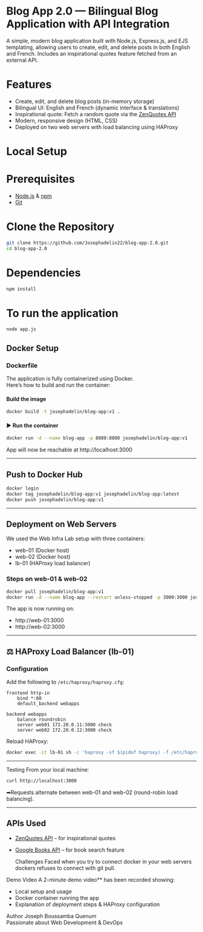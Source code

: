 #  Blog App 2.0 — Bilingual Blog Application with API Integration

A simple, modern blog application built with Node.js, Express.js, and EJS templating, allowing users to create, edit, and delete posts in both English and French. Includes an inspirational quotes feature fetched from an external API.

#  Features

- Create, edit, and delete blog posts (in-memory storage)
- Bilingual UI: English  and French  (dynamic interface & translations)
- Inspirational quote: Fetch a random quote via the [ZenQuotes API](https://zenquotes.io/)
- Modern, responsive design (HTML, CSS)
- Deployed on two web servers with load balancing using HAProxy



#  Local Setup

# Prerequisites

- [Node.js](https://nodejs.org/) & [npm](https://www.npmjs.com/)
- [Git](https://git-scm.com/)

# Clone the Repository

```bash
git clone https://github.com/Josephadelin22/blog-app-2.0.git
cd blog-app-2.0

```

# Dependencies

```bash
npm install

```
# To run the application

```bash
node app.js
```


##  Docker Setup

###  Dockerfile
The application is fully containerized using Docker.  
Here’s how to build and run the container:

####  Build the image
```bash
docker build -t josephadelin/blog-app:v1 .
```

#### ▶ Run the container
```bash
docker run -d --name blog-app -p 8080:8080 josephadelin/blog-app:v1
```

App will now be reachable at http://localhost:3000

---

## Push to Docker Hub
```bash
docker login
docker tag josephadelin/blog-app:v1 josephadelin/blog-app:latest
docker push josephadelin/blog-app:v1
```

---

##  Deployment on Web Servers

We used the Web Infra Lab setup with three containers:
- web-01 (Docker host)
- web-02 (Docker host)
- lb-01 (HAProxy load balancer)

###  Steps on web-01 & web-02
```bash
docker pull josephadelin/blog-app:v1
docker run -d --name blog-app --restart unless-stopped -p 3000:3000 josephadelin/blog-app:v1
```

 The app is now running on:
- http://web-01:3000
- http://web-02:3000

---

## ⚖️ HAProxy Load Balancer (lb-01)

### Configuration
Add the following to `/etc/haproxy/haproxy.cfg`:
```haproxy
frontend http-in
    bind *:80
    default_backend webapps

backend webapps
    balance roundrobin
    server web01 172.20.0.11:3000 check
    server web02 172.20.0.12:3000 check
```

Reload HAProxy:
```bash
docker exec -it lb-01 sh -c 'haproxy -sf $(pidof haproxy) -f /etc/haproxy/haproxy.cfg'
```

---

  Testing
From your local machine:
```bash
curl http://localhost:3000
```
➡Requests alternate between web-01 and web-02 (round-robin load balancing).

---

##  APIs Used
- [ZenQuotes API](https://zenquotes.io/) – for inspirational quotes  
- [Google Books API](https://developers.google.com/books) – for book search feature



  Challenges Faced
when you try to connect docker in your web servers dockers refuses to connect with git pull.



 Demo Video
 A 2-minute demo video** has been recorded showing:
- Local setup and usage
- Docker container running the app
- Explanation of deployment steps & HAProxy configuration



 Author
Joseph Boussamba Quenum  
Passionate about Web Development & DevOps




